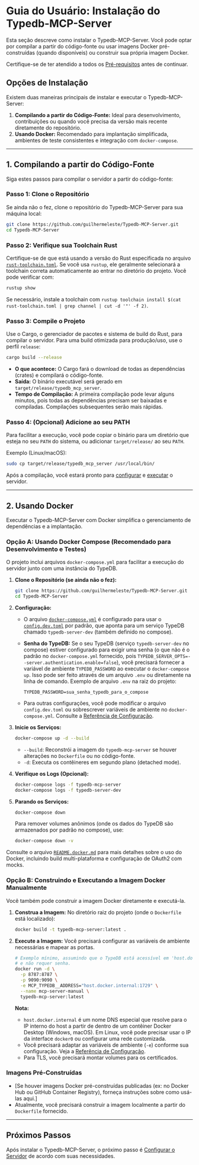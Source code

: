
# Guia do Usuário: Instalação do Typedb-MCP-Server

Esta seção descreve como instalar o Typedb-MCP-Server. Você pode optar por compilar a partir do código-fonte ou usar imagens Docker pré-construídas (quando disponíveis) ou construir sua própria imagem Docker.

Certifique-se de ter atendido a todos os [Pré-requisitos](./02_prerequisites.md) antes de continuar.

## Opções de Instalação

Existem duas maneiras principais de instalar e executar o Typedb-MCP-Server:

1. **Compilando a partir do Código-Fonte:** Ideal para desenvolvimento, contribuições ou quando você precisa da versão mais recente diretamente do repositório.
2. **Usando Docker:** Recomendado para implantação simplificada, ambientes de teste consistentes e integração com `docker-compose`.

---

## 1. Compilando a partir do Código-Fonte

Siga estes passos para compilar o servidor a partir do código-fonte:

### Passo 1: Clone o Repositório

Se ainda não o fez, clone o repositório do Typedb-MCP-Server para sua máquina local:

```bash
git clone https://github.com/guilhermeleste/Typedb-MCP-Server.git
cd Typedb-MCP-Server
```

### Passo 2: Verifique sua Toolchain Rust

Certifique-se de que está usando a versão do Rust especificada no arquivo [`rust-toolchain.toml`](../../rust-toolchain.toml). Se você usa `rustup`, ele geralmente selecionará a toolchain correta automaticamente ao entrar no diretório do projeto. Você pode verificar com:

```bash
rustup show
```

Se necessário, instale a toolchain com `rustup toolchain install $(cat rust-toolchain.toml | grep channel | cut -d '"' -f 2)`.

### Passo 3: Compile o Projeto

Use o Cargo, o gerenciador de pacotes e sistema de build do Rust, para compilar o servidor. Para uma build otimizada para produção/uso, use o perfil `release`:

```bash
cargo build --release
```

* **O que acontece:** O Cargo fará o download de todas as dependências (crates) e compilará o código-fonte.
* **Saída:** O binário executável será gerado em `target/release/typedb_mcp_server`.
* **Tempo de Compilação:** A primeira compilação pode levar alguns minutos, pois todas as dependências precisam ser baixadas e compiladas. Compilações subsequentes serão mais rápidas.

### Passo 4: (Opcional) Adicione ao seu PATH

Para facilitar a execução, você pode copiar o binário para um diretório que esteja no seu `PATH` do sistema, ou adicionar `target/release/` ao seu `PATH`.

Exemplo (Linux/macOS):

```bash
sudo cp target/release/typedb_mcp_server /usr/local/bin/
```

Após a compilação, você estará pronto para [configurar](./04_configuration.md) e [executar](./05_running_the_server.md) o servidor.

---

## 2. Usando Docker

Executar o Typedb-MCP-Server com Docker simplifica o gerenciamento de dependências e a implantação.

### Opção A: Usando Docker Compose (Recomendado para Desenvolvimento e Testes)

O projeto inclui arquivos `docker-compose.yml` para facilitar a execução do servidor junto com uma instância do TypeDB.

1. **Clone o Repositório (se ainda não o fez):**

    ```bash
    git clone https://github.com/guilhermeleste/Typedb-MCP-Server.git
    cd Typedb-MCP-Server
    ```

2. **Configuração:**
    * O arquivo [`docker-compose.yml`](../../docker-compose.yml) é configurado para usar o [`config.dev.toml`](../../config.dev.toml) por padrão, que aponta para um serviço TypeDB chamado `typedb-server-dev` (também definido no compose).
    * **Senha do TypeDB:** Se o seu TypeDB (serviço `typedb-server-dev` no compose) estiver configurado para exigir uma senha (o que não é o padrão no `docker-compose.yml` fornecido, pois `TYPEDB_SERVER_OPTS=--server.authentication.enable=false`), você precisará fornecer a variável de ambiente `TYPEDB_PASSWORD` ao executar o `docker-compose up`. Isso pode ser feito através de um arquivo `.env` ou diretamente na linha de comando.
        Exemplo de arquivo `.env` na raiz do projeto:

        ```env
        TYPEDB_PASSWORD=sua_senha_typedb_para_o_compose
        ```

    * Para outras configurações, você pode modificar o arquivo `config.dev.toml` ou sobrescrever variáveis de ambiente no `docker-compose.yml`. Consulte a [Referência de Configuração](../reference/configuration.md).

3. **Inicie os Serviços:**

    ```bash
    docker-compose up -d --build
    ```

    * `--build`: Reconstrói a imagem do `typedb-mcp-server` se houver alterações no `Dockerfile` ou no código-fonte.
    * `-d`: Executa os contêineres em segundo plano (detached mode).

4. **Verifique os Logs (Opcional):**

    ```bash
    docker-compose logs -f typedb-mcp-server
    docker-compose logs -f typedb-server-dev
    ```

5. **Parando os Serviços:**

    ```bash
    docker-compose down
    ```

    Para remover volumes anônimos (onde os dados do TypeDB são armazenados por padrão no compose), use:

    ```bash
    docker-compose down -v
    ```

Consulte o arquivo [`README.docker.md`](../../README.docker.md) para mais detalhes sobre o uso do Docker, incluindo build multi-plataforma e configuração de OAuth2 com mocks.

### Opção B: Construindo e Executando a Imagem Docker Manualmente

Você também pode construir a imagem Docker diretamente e executá-la.

1. **Construa a Imagem:**
    No diretório raiz do projeto (onde o `Dockerfile` está localizado):

    ```bash
    docker build -t typedb-mcp-server:latest .
    ```

2. **Execute a Imagem:**
    Você precisará configurar as variáveis de ambiente necessárias e mapear as portas.

    ```bash
    # Exemplo mínimo, assumindo que o TypeDB está acessível em 'host.docker.internal:1729'
    # e não requer senha.
    docker run -d \
      -p 8787:8787 \
      -p 9090:9090 \
      -e MCP_TYPEDB__ADDRESS="host.docker.internal:1729" \
      --name mcp-server-manual \
      typedb-mcp-server:latest
    ```

    **Nota:**
    * `host.docker.internal` é um nome DNS especial que resolve para o IP interno do host a partir de dentro de um contêiner Docker Desktop (Windows, macOS). Em Linux, você pode precisar usar o IP da interface `docker0` ou configurar uma rede customizada.
    * Você precisará adaptar as variáveis de ambiente (`-e`) conforme sua configuração. Veja a [Referência de Configuração](../reference/configuration.md).
    * Para TLS, você precisará montar volumes para os certificados.

### Imagens Pré-Construídas

* [Se houver imagens Docker pré-construídas publicadas (ex: no Docker Hub ou GitHub Container Registry), forneça instruções sobre como usá-las aqui.]
* Atualmente, você precisará construir a imagem localmente a partir do `Dockerfile` fornecido.

---

## Próximos Passos

Após instalar o Typedb-MCP-Server, o próximo passo é [Configurar o Servidor](./04_configuration.md) de acordo com suas necessidades.
